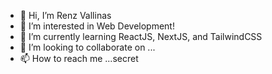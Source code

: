 - 👋 Hi, I’m Renz Vallinas
- 👀 I’m interested in Web Development!
- 🌱 I’m currently learning ReactJS, NextJS, and TailwindCSS
- 💞️ I’m looking to collaborate on ...
- 📫 How to reach me ...secret 

<!---
renzoyyan/renzoyyan is a ✨ special ✨ repository because its `README.md` (this file) appears on your GitHub profile.
You can click the Preview link to take a look at your changes.
--->
